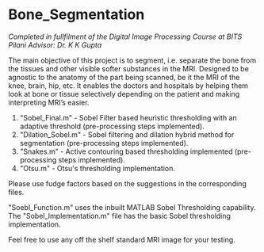 # Bone_Segmentation

_Completed in fullfilment of the Digital Image Processing Course at BITS Pilani
Advisor: Dr. K K Gupta_

The main objective of this project is to segment, i.e. separate the bone from the tissues and other visible softer substances in the MRI. Designed to be agnostic to the anatomy of the part being scanned, be it the MRI of the knee, brain, hip, etc. It enables the doctors and hospitals by helping them look at bone or tissue selectively depending on the patient and making interpreting MRI’s easier. 

1. "Sobel_Final.m" - Sobel Filter based heuristic thresholding with an adaptive threshold (pre-processing steps implemented).
2. "Dilation_Sobel.m" - Sobel filtering and dilation hybrid method for segmentation (pre-processing steps implemented).
3. "Snakes.m" - Active contouring based thresholding implemented (pre-processing steps implemented).
4. "Otsu.m" - Otsu's thresholding implementation.

Please use fudge factors based on the suggestions in the corresponding files.

"Soebl_Function.m" uses the inbuilt MATLAB Sobel Thresholding capability. The "Sobel_Implementation.m" file has the basic Sobel thresholding implementation.

Feel free to use any off the shelf standard MRI image for your testing.
